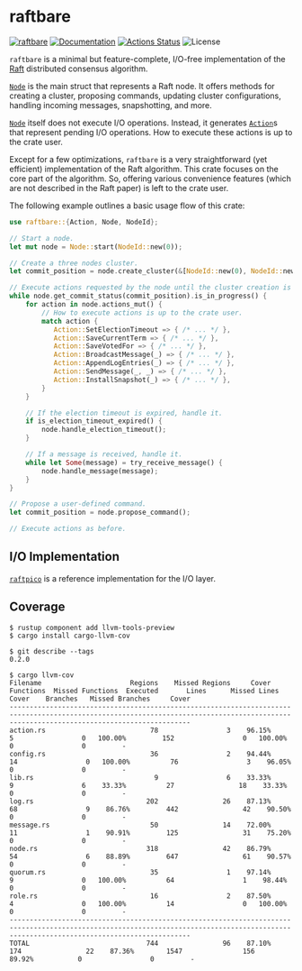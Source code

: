 raftbare
========

[![raftbare](https://img.shields.io/crates/v/raftbare.svg)](https://crates.io/crates/raftbare)
[![Documentation](https://docs.rs/raftbare/badge.svg)](https://docs.rs/raftbare)
[![Actions Status](https://github.com/sile/raftbare/workflows/CI/badge.svg)](https://github.com/sile/raftbare/actions)
![License](https://img.shields.io/crates/l/raftbare)


`raftbare` is a minimal but feature-complete, I/O-free implementation of the [Raft] distributed consensus algorithm.

[Raft]: https://raft.github.io/

[`Node`] is the main struct that represents a Raft node.
It offers methods for creating a cluster, proposing commands, updating cluster configurations,
handling incoming messages, snapshotting, and more.

[`Node`] itself does not execute I/O operations.
Instead, it generates [`Action`]s that represent pending I/O operations.
How to execute these actions is up to the crate user.

Except for a few optimizations, `raftbare` is a very straightforward (yet efficient) implementation of the Raft algorithm.
This crate focuses on the core part of the algorithm.
So, offering various convenience features (which are not described in the Raft paper) is left to the crate user.

[`Node`]: https://docs.rs/raftbare/latest/raftbare/struct.Node.html
[`Action`]: https://docs.rs/raftbare/latest/raftbare/struct.Action.html

The following example outlines a basic usage flow of this crate:
```rust
use raftbare::{Action, Node, NodeId};

// Start a node.
let mut node = Node::start(NodeId::new(0));

// Create a three nodes cluster.
let commit_position = node.create_cluster(&[NodeId::new(0), NodeId::new(1), NodeId::new(2)]);

// Execute actions requested by the node until the cluster creation is complete.
while node.get_commit_status(commit_position).is_in_progress() {
    for action in node.actions_mut() {
        // How to execute actions is up to the crate user.
        match action {
           Action::SetElectionTimeout => { /* ... */ },
           Action::SaveCurrentTerm => { /* ... */ },
           Action::SaveVotedFor => { /* ... */ },
           Action::BroadcastMessage(_) => { /* ... */ },
           Action::AppendLogEntries(_) => { /* ... */ },
           Action::SendMessage(_, _) => { /* ... */ },
           Action::InstallSnapshot(_) => { /* ... */ },
        }
    }

    // If the election timeout is expired, handle it.
    if is_election_timeout_expired() {
        node.handle_election_timeout();
    }

    // If a message is received, handle it.
    while let Some(message) = try_receive_message() {
        node.handle_message(message);
    }
}

// Propose a user-defined command.
let commit_position = node.propose_command();

// Execute actions as before.
```

I/O Implementation
-------------------

[`raftpico`] is a reference implementation for the I/O layer.

[`raftpico`]: https://github.com/sile/raftpico

Coverage
--------

```console
$ rustup component add llvm-tools-preview
$ cargo install cargo-llvm-cov

$ git describe --tags
0.2.0

$ cargo llvm-cov
Filename                      Regions    Missed Regions     Cover   Functions  Missed Functions  Executed       Lines      Missed Lines     Cover    Branches   Missed Branches     Cover
-----------------------------------------------------------------------------------------------------------------------------------------------------------------------------------------
action.rs                          78                 3    96.15%           5                 0   100.00%         152                 0   100.00%           0                 0         -
config.rs                          36                 2    94.44%          14                 0   100.00%          76                 3    96.05%           0                 0         -
lib.rs                              9                 6    33.33%           9                 6    33.33%          27                18    33.33%           0                 0         -
log.rs                            202                26    87.13%          68                 9    86.76%         442                42    90.50%           0                 0         -
message.rs                         50                14    72.00%          11                 1    90.91%         125                31    75.20%           0                 0         -
node.rs                           318                42    86.79%          54                 6    88.89%         647                61    90.57%           0                 0         -
quorum.rs                          35                 1    97.14%           9                 0   100.00%          64                 1    98.44%           0                 0         -
role.rs                            16                 2    87.50%           4                 0   100.00%          14                 0   100.00%           0                 0         -
-----------------------------------------------------------------------------------------------------------------------------------------------------------------------------------------
TOTAL                             744                96    87.10%         174                22    87.36%        1547               156    89.92%           0                 0         -
```

